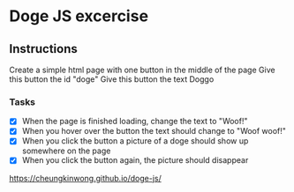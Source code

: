 # Doge JS excercise

## Instructions

Create a simple html page with one button in the middle of the page
Give this button the id "doge"
Give this button the text Doggo

### Tasks

- [x] When the page is finished loading, change the text to "Woof!"
- [x] When you hover over the button the text should change to "Woof woof!"
- [x] When you click the button a picture of a doge should show up somewhere on the page
- [x] When you click the button again, the picture should disappear

https://cheungkinwong.github.io/doge-js/

